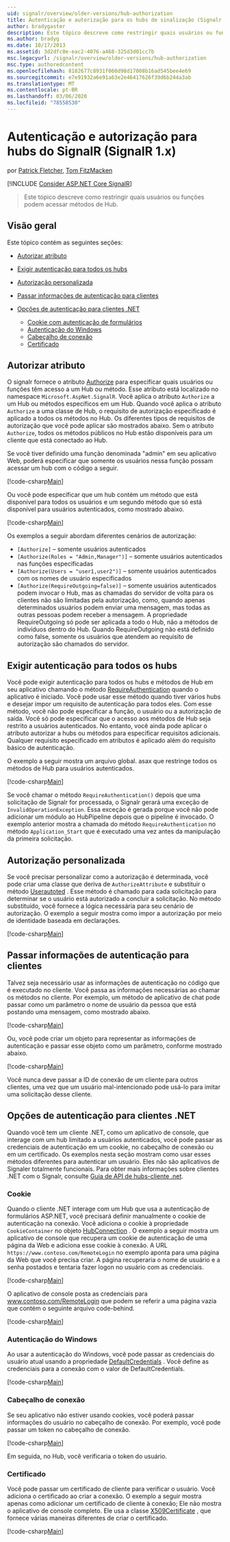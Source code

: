 ```yaml
---
uid: signalr/overview/older-versions/hub-authorization
title: Autenticação e autorização para os hubs de sinalização (Signalr 1. x) | Microsoft Docs
author: bradygaster
description: Este tópico descreve como restringir quais usuários ou funções podem acessar métodos de Hub.
ms.author: bradyg
ms.date: 10/17/2013
ms.assetid: 3d2dfc0e-eac2-4076-a468-325d3d01cc7b
msc.legacyurl: /signalr/overview/older-versions/hub-authorization
msc.type: authoredcontent
ms.openlocfilehash: 8182677c8931f060d98d17008b16ad545bee4e69
ms.sourcegitcommit: e7e91932a6e91a63e2e46417626f39d6b244a3ab
ms.translationtype: MT
ms.contentlocale: pt-BR
ms.lasthandoff: 03/06/2020
ms.locfileid: "78558530"
---
```

# <a name="authentication-and-authorization-for-signalr-hubs-signalr-1x"></a>Autenticação e autorização para hubs do SignalR (SignalR 1.x)

por [Patrick Fletcher](https://github.com/pfletcher), [Tom FitzMacken](https://github.com/tfitzmac)

[!INCLUDE [Consider ASP.NET Core SignalR](~/includes/signalr/signalr-version-disambiguation.md)]

> Este tópico descreve como restringir quais usuários ou funções podem acessar métodos de Hub.

## <a name="overview"></a>Visão geral

Este tópico contém as seguintes seções:

- [Autorizar atributo](#authorizeattribute)
- [Exigir autenticação para todos os hubs](#requireauth)
- [Autorização personalizada](#custom)
- [Passar informações de autenticação para clientes](#passauth)
- [Opções de autenticação para clientes .NET](#authoptions)

    - [Cookie com autenticação de formulários](#cookie)
    - [Autenticação do Windows](#windows)
    - [Cabeçalho de conexão](#header)
    - [Certificado](#certificate)

<a id="authorizeattribute"></a>

## <a name="authorize-attribute"></a>Autorizar atributo

O signalr fornece o atributo [Authorize](https://msdn.microsoft.com/library/microsoft.aspnet.signalr.authorizeattribute(v=vs.111).aspx) para especificar quais usuários ou funções têm acesso a um Hub ou método. Esse atributo está localizado no namespace `Microsoft.AspNet.SignalR`. Você aplica o atributo `Authorize` a um Hub ou métodos específicos em um Hub. Quando você aplica o atributo `Authorize` a uma classe de Hub, o requisito de autorização especificado é aplicado a todos os métodos no Hub. Os diferentes tipos de requisitos de autorização que você pode aplicar são mostrados abaixo. Sem o atributo `Authorize`, todos os métodos públicos no Hub estão disponíveis para um cliente que está conectado ao Hub.

Se você tiver definido uma função denominada "admin" em seu aplicativo Web, poderá especificar que somente os usuários nessa função possam acessar um hub com o código a seguir.

[!code-csharp[Main](hub-authorization/samples/sample1.cs)]

Ou você pode especificar que um hub contém um método que está disponível para todos os usuários e um segundo método que só está disponível para usuários autenticados, como mostrado abaixo.

[!code-csharp[Main](hub-authorization/samples/sample2.cs)]

Os exemplos a seguir abordam diferentes cenários de autorização:

- `[Authorize]` – somente usuários autenticados
- `[Authorize(Roles = "Admin,Manager")]` – somente usuários autenticados nas funções especificadas
- `[Authorize(Users = "user1,user2")]` – somente usuários autenticados com os nomes de usuário especificados
- `[Authorize(RequireOutgoing=false)]` – somente usuários autenticados podem invocar o Hub, mas as chamadas do servidor de volta para os clientes não são limitadas pela autorização, como, quando apenas determinados usuários podem enviar uma mensagem, mas todas as outras pessoas podem receber a mensagem. A propriedade RequireOutgoing só pode ser aplicada a todo o Hub, não a métodos de indivíduos dentro do Hub. Quando RequireOutgoing não está definido como false, somente os usuários que atendem ao requisito de autorização são chamados do servidor.

<a id="requireauth"></a>

## <a name="require-authentication-for-all-hubs"></a>Exigir autenticação para todos os hubs

Você pode exigir autenticação para todos os hubs e métodos de Hub em seu aplicativo chamando o método [RequireAuthentication](https://msdn.microsoft.com/library/microsoft.aspnet.signalr.hubpipelineextensions.requireauthentication(v=vs.111).aspx) quando o aplicativo é iniciado. Você pode usar esse método quando tiver vários hubs e desejar impor um requisito de autenticação para todos eles. Com esse método, você não pode especificar a função, o usuário ou a autorização de saída. Você só pode especificar que o acesso aos métodos de Hub seja restrito a usuários autenticados. No entanto, você ainda pode aplicar o atributo autorizar a hubs ou métodos para especificar requisitos adicionais. Qualquer requisito especificado em atributos é aplicado além do requisito básico de autenticação.

O exemplo a seguir mostra um arquivo global. asax que restringe todos os métodos de Hub para usuários autenticados.

[!code-csharp[Main](hub-authorization/samples/sample3.cs)]

Se você chamar o método `RequireAuthentication()` depois que uma solicitação de Signalr for processada, o Signalr gerará uma exceção de `InvalidOperationException`. Essa exceção é gerada porque você não pode adicionar um módulo ao HubPipeline depois que o pipeline é invocado. O exemplo anterior mostra a chamada do método `RequireAuthentication` no método `Application_Start` que é executado uma vez antes da manipulação da primeira solicitação.

<a id="custom"></a>

## <a name="customized-authorization"></a>Autorização personalizada

Se você precisar personalizar como a autorização é determinada, você pode criar uma classe que deriva de `AuthorizeAttribute` e substituir o método [Userautoted](https://msdn.microsoft.com/library/microsoft.aspnet.signalr.authorizeattribute.userauthorized(v=vs.111).aspx) . Esse método é chamado para cada solicitação para determinar se o usuário está autorizado a concluir a solicitação. No método substituído, você fornece a lógica necessária para seu cenário de autorização. O exemplo a seguir mostra como impor a autorização por meio de identidade baseada em declarações.

[!code-csharp[Main](hub-authorization/samples/sample4.cs)]

<a id="passauth"></a>

## <a name="pass-authentication-information-to-clients"></a>Passar informações de autenticação para clientes

Talvez seja necessário usar as informações de autenticação no código que é executado no cliente. Você passa as informações necessárias ao chamar os métodos no cliente. Por exemplo, um método de aplicativo de chat pode passar como um parâmetro o nome de usuário da pessoa que está postando uma mensagem, como mostrado abaixo.

[!code-csharp[Main](hub-authorization/samples/sample5.cs)]

Ou, você pode criar um objeto para representar as informações de autenticação e passar esse objeto como um parâmetro, conforme mostrado abaixo.

[!code-csharp[Main](hub-authorization/samples/sample6.cs)]

Você nunca deve passar a ID de conexão de um cliente para outros clientes, uma vez que um usuário mal-intencionado pode usá-lo para imitar uma solicitação desse cliente.

<a id="authoptions"></a>

## <a name="authentication-options-for-net-clients"></a>Opções de autenticação para clientes .NET

Quando você tem um cliente .NET, como um aplicativo de console, que interage com um hub limitado a usuários autenticados, você pode passar as credenciais de autenticação em um cookie, no cabeçalho de conexão ou em um certificado. Os exemplos nesta seção mostram como usar esses métodos diferentes para autenticar um usuário. Eles não são aplicativos de Signaler totalmente funcionais. Para obter mais informações sobre clientes .NET com o Signalr, consulte [Guia de API de hubs-cliente .net](../guide-to-the-api/hubs-api-guide-net-client.md).

<a id="cookie"></a>

### <a name="cookie"></a>Cookie

Quando o cliente .NET interage com um Hub que usa a autenticação de formulários ASP.NET, você precisará definir manualmente o cookie de autenticação na conexão. Você adiciona o cookie à propriedade `CookieContainer` no objeto [HubConnection](https://msdn.microsoft.com/library/microsoft.aspnet.signalr.client.hubs.hubconnection(v=vs.111).aspx) . O exemplo a seguir mostra um aplicativo de console que recupera um cookie de autenticação de uma página da Web e adiciona esse cookie à conexão. A URL `https://www.contoso.com/RemoteLogin` no exemplo aponta para uma página da Web que você precisa criar. A página recuperaria o nome de usuário e a senha postados e tentaria fazer logon no usuário com as credenciais.

[!code-csharp[Main](hub-authorization/samples/sample7.cs)]

O aplicativo de console posta as credenciais para www.contoso.com/RemoteLogin que podem se referir a uma página vazia que contém o seguinte arquivo code-behind.

[!code-csharp[Main](hub-authorization/samples/sample8.cs)]

<a id="windows"></a>

### <a name="windows-authentication"></a>Autenticação do Windows

Ao usar a autenticação do Windows, você pode passar as credenciais do usuário atual usando a propriedade [DefaultCredentials](https://msdn.microsoft.com/library/system.net.credentialcache.defaultcredentials.aspx) . Você define as credenciais para a conexão com o valor de DefaultCredentials.

[!code-csharp[Main](hub-authorization/samples/sample9.cs?highlight=6)]

<a id="header"></a>

### <a name="connection-header"></a>Cabeçalho de conexão

Se seu aplicativo não estiver usando cookies, você poderá passar informações do usuário no cabeçalho de conexão. Por exemplo, você pode passar um token no cabeçalho de conexão.

[!code-csharp[Main](hub-authorization/samples/sample10.cs?highlight=6)]

Em seguida, no Hub, você verificaria o token do usuário.

<a id="certificate"></a>

### <a name="certificate"></a>Certificado

Você pode passar um certificado de cliente para verificar o usuário. Você adiciona o certificado ao criar a conexão. O exemplo a seguir mostra apenas como adicionar um certificado de cliente à conexão; Ele não mostra o aplicativo de console completo. Ele usa a classe [X509Certificate](https://msdn.microsoft.com/library/system.security.cryptography.x509certificates.x509certificate.aspx) , que fornece várias maneiras diferentes de criar o certificado.

[!code-csharp[Main](hub-authorization/samples/sample11.cs?highlight=6)]

